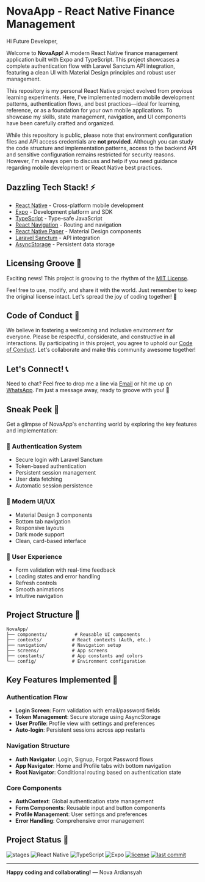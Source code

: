# NovaApp - React Native Finance Management

Hi Future Developer,

Welcome to **NovaApp**! A modern React Native finance management application built with Expo and TypeScript. This project showcases a complete authentication flow with Laravel Sanctum API integration, featuring a clean UI with Material Design principles and robust user management.

This repository is my personal React Native project evolved from previous learning experiments. Here, I've implemented modern mobile development patterns, authentication flows, and best practices—ideal for learning, reference, or as a foundation for your own mobile applications. To showcase my skills, state management, navigation, and UI components have been carefully crafted and organized.

While this repository is public, please note that environment configuration files and API access credentials are **not provided**. Although you can study the code structure and implementation patterns, access to the backend API and sensitive configuration remains restricted for security reasons. However, I'm always open to discuss and help if you need guidance regarding mobile development or React Native best practices.

## Dazzling Tech Stack! ⚡

- [React Native](https://reactnative.dev/) - Cross-platform mobile development
- [Expo](https://expo.dev/) - Development platform and SDK
- [TypeScript](https://www.typescriptlang.org/) - Type-safe JavaScript
- [React Navigation](https://reactnavigation.org/) - Routing and navigation
- [React Native Paper](https://reactnativepaper.com/) - Material Design components
- [Laravel Sanctum](https://laravel.com/docs/sanctum) - API integration
- [AsyncStorage](https://react-native-async-storage.github.io/async-storage/) - Persistent data storage

## Licensing Groove 🕺

Exciting news! This project is grooving to the rhythm of the [MIT License](LICENSE).

Feel free to use, modify, and share it with the world. Just remember to keep the original license intact. Let's spread the joy of coding together! 🚀

## Code of Conduct 🤝

We believe in fostering a welcoming and inclusive environment for everyone. Please be respectful, considerate, and constructive in all interactions. By participating in this project, you agree to uphold our [Code of Conduct](CODE_OF_CONDUCT.md). Let's collaborate and make this community awesome together!

## Let's Connect! 📞

Need to chat? Feel free to drop me a line via [Email](mailto:novaardiansyah78@gmail.com) or hit me up on [WhatsApp](https://wa.me/6289506668480?text=Hi%20Nova,%20I%20have%20a%20question%20about%20your%20project%20on%20GitHub:%20https://github.com/novaardiansyah/react-native-novaapp). I'm just a message away, ready to groove with you! 📩

## Sneak Peek 🌟

Get a glimpse of NovaApp's enchanting world by exploring the key features and implementation:

### 🔐 Authentication System
- Secure login with Laravel Sanctum
- Token-based authentication
- Persistent session management
- User data fetching
- Automatic session persistence

### 🎨 Modern UI/UX
- Material Design 3 components
- Bottom tab navigation
- Responsive layouts
- Dark mode support
- Clean, card-based interface

### 📱 User Experience
- Form validation with real-time feedback
- Loading states and error handling
- Refresh controls
- Smooth animations
- Intuitive navigation

## Project Structure 📁

```
NovaApp/
├── components/          # Reusable UI components
├── contexts/           # React contexts (Auth, etc.)
├── navigation/         # Navigation setup
├── screens/            # App screens
├── constants/          # App constants and colors
└── config/             # Environment configuration
```

## Key Features Implemented 🧩

### Authentication Flow
- **Login Screen**: Form validation with email/password fields
- **Token Management**: Secure storage using AsyncStorage
- **User Profile**: Profile view with settings and preferences
- **Auto-login**: Persistent sessions across app restarts

### Navigation Structure
- **Auth Navigator**: Login, Signup, Forgot Password flows
- **App Navigator**: Home and Profile tabs with bottom navigation
- **Root Navigator**: Conditional routing based on authentication state

### Core Components
- **AuthContext**: Global authentication state management
- **Form Components**: Reusable input and button components
- **Profile Management**: User settings and preferences
- **Error Handling**: Comprehensive error management

## Project Status 🚀

![stages](https://img.shields.io/badge/stages-development-informational)
![React Native](https://img.shields.io/badge/React%20Native-0.81.4-blue)
![TypeScript](https://img.shields.io/badge/TypeScript-5.9.2-blue)
![Expo](https://img.shields.io/badge/Expo-~54.0.9-blue)
[![license](https://img.shields.io/badge/license-MIT-blue.svg)](LICENSE)
[![last commit](https://img.shields.io/github/last-commit/novaardiansyah/NovaApp?label=last%20commit&color=informational)](commits/main)

---

**Happy coding and collaborating!**
— Nova Ardiansyah